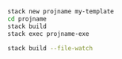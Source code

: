 ```bash
stack new projname my-template
cd projname
stack build
stack exec projname-exe
```

```bash
stack build --file-watch
```

